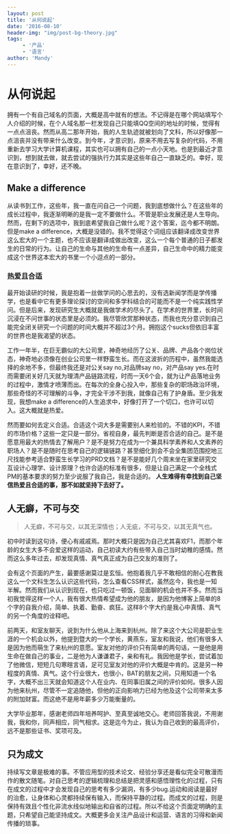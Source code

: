 ```yaml
---
layout: post
title: '从何说起'
date: '2016-08-10'
header-img: "img/post-bg-theory.jpg"
tags:
     - '产品'
     - '语言'
author: 'Mandy'
---
```


# 从何说起
拥有一个有自己域名的页面，大概是高中就有的想法。不记得是在哪个网站填写个人介绍的时候，在个人域名那一栏发现自己只能填QQ空间的地址的时候，觉得有一点点沮丧。然而从高二那年开始，我的人生轨迹就被划向了文科，所以好像那一点沮丧并没有带来什么改变。到今年，才意识到，原来不用去写复杂的代码，不用重新去学习大学计算机课程，其实也可以拥有自己的一点小天地。也是到最近才意识到，想到就去做，就去尝试的强执行力其实是这些年自己一直缺乏的。幸好，现在意识到了，幸好，还不晚。

## Make a difference 
从读书到工作，这些年，我一直在问自己一个问题，我到底想做什么？在这些年的成长过程中，我逐渐明晰的是我一定不要做什么。不管是职业发展还是人生导向。然而，在剩下的选项中，我到底希望我自己做什么呢？这个答案，迄今都不明朗。但是make a difference，大概是没错的。我不觉得这个词组应该翻译成改变世界这么宏大的一个主题，也不应该是翻译成做出改变，这么一个每个普通的日子都发生的日常的行为。让自己的生命与其他的生命有一点差异，自己生命中的精力能变成这个世界这本宏大的书里一个小逗点的一部分。

### 热爱且合适 
最开始读研的时候，我是抱着一丝做学问的心思去的，没有选新闻学而是学传播学，也是看中它有更多理论探讨的空间和多学科结合的可能而不是一个纯实践性学问。但是后来，发现研究生大概就是我做学术的尽头了。在学术的世界里，长时间沉浸在不问世事的状态里是必须的。我尽管欣赏那种状态，而我也充分意识到自己能完全闭关研究一个问题的时间大概并不超过3个月。拥抱这个sucks但依旧丰富的世界也是我渴望的状态。

工作一年半，在巨无霸似的大公司里，神奇地经历了公关、品牌、产品各个岗位状态，神奇地必须像在创业公司里一样野蛮生长。而在这波折的历程中，虽然我能选择的余地不多，但最终我还是对公关say no,对品牌say no，对产品say yes.在时而需要闭关好几天就为理清产品链路流程，时而一天6个会，就为让产品落地业务的过程中，激情才喷薄而出。在每次的全身心投入中，那些复杂的职场政治环境，那些奇怪的不可理解的斗争，才完全干涉不到我，就像自己有了护身盾。至少我发现，我想make a difference的人生追求中，好像打开了一个切口，也许可以切入。这大概就是热爱。

然而要如何去定义合适。合适这个词大多是需要别人来检验的。不错的KPI，不错的市场价格？这些一定只是一部分。省视自身，最先判断是否合适的自己。是不是愿意用最大的热情去了解用户？是不是努力在成为一个兼具科学素养和人文素养的职场人？是不是随时在思考自己的逻辑链路？甚至细化到会不会全集团范围挖地三尺找能参考适合野蛮生长学习的PRD文档？是不是能好几个周末坐在家里研究交互设计心理学、设计原理？也许合适的标准有很多，但是让自己满足一个全栈式PM的基本要求的努力至少说服了我自己，我是合适的。
**人生难得有幸找到自己坚信热爱且合适的事，那不如就坚持下去好了。**

## 人无癖，不可与交
> 人无癖，不可与交，以其无深情也；人无疵，不可与交，以其无真气也。

初中时读到这句诗，便心有戚戚焉。那时大概只是因为自己尤其喜欢F1，而那个年龄的女生大多不会爱这样的运动，自己初读大约有些带入自己当时幼稚的感情。然而这么多年过去，却发现真情、真气真正成为自己交友的准则了。

会有这个页面的产生，最要感谢莫过是玄恒。他抱着我几乎不敢相信的耐心在教我这么一个文科生怎么认识这些代码，怎么查看CSS样式，虽然迄今，我也是一知半解。然而我们从认识到现在，也只吃过一顿饭，见面聊的机会也并不多。然而当初我觉得这样一个人，我有很大热情希望成为他的朋友，是因为他博客上简单的8个字的自我介绍，简单、执着、勤奋、疯狂。这样8个字大约是我心中真情、真气的另一个角度的诠释吧。

前两天，和室友聊天，说到为什么他从上海来到杭州。除了来这个大公司是职业生涯的一个机会以外，他提到暨大的一个学长，黄燕东，室友和我说，他们有很多人是因为他而萌生了来杭州的意愿。室友对他的评价只有简单的两句话，一是他是用生命在做自己的事业，二是他为人谦谦君子，亲和有礼。我因他是学长，尝试着加了他微信，短短几句寒暄言语，足可见室友对他的评价大概是中肯的。这是另一种程度的真情、真气。这个行业很大，也很小，BAT的朋友之间，只用知道一个名字，大概不出三天就会知道这个人在业内、在同事旧属之间的评价如何。很多人因为他来杭州，尽管不一定追随他，但他的正向影响力已经为他及这个公司带来太多的附加财富。而这绝不是用年薪多少万能衡量的。

大学毕业那年，感谢老师四年培养呵护、至真至诚地交心。老师回答我说，不用谢我，我和你，同声相应，同气相求。这是迄今为止，我认为自己收到的最高评价，远不是那些证书、奖项可及。

## 只为成文
持续写文章是极难的事。不管应用型的技术论文、经验分享还是看似完全可散漫而作的散文随笔。对自己思考的逻辑梳理和总结是把灵感和感悟理性化的过程，只有在成文的过程中才会发现自己的思考有多少漏洞，有多少bug.运动和阅读是最好的治愈，让身体和心灵都持续保有输入，而保持平静的过程。而成文的过程，则是保持有效且个性化非流水线似地输出和自省的过程。所以不给这个页面定明确的主题，只希望自己能坚持成文。大概更多会关注产品设计和运营、语言的习得和新闻传播的琐事。





